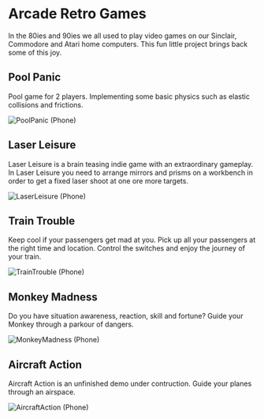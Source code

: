 # Arcade Retro Games
In the 80ies and 90ies we all used to play video games on our Sinclair, Commodore and Atari home computers. This fun little project brings back some of this joy.  

## Pool Panic
Pool game for 2 players. Implementing some basic physics such as elastic collisions and frictions. 

![PoolPanic (Phone)](https://github.com/lahi75/Games/assets/65788236/f0ae99f6-a68f-43cf-b2ab-cd6268ac859e)

## Laser Leisure
Laser Leisure is a brain teasing indie game with an extraordinary gameplay. In Laser Leisure you need to arrange mirrors and prisms on a 
workbench in order to get a fixed laser shoot at one ore more targets.

![LaserLeisure (Phone)](https://github.com/lahi75/Games/assets/65788236/147f35e3-aca4-4bd8-906b-e0153e25ba30)

## Train Trouble
Keep cool if your passengers get mad at you. Pick up all your passengers at the right time and location. 
Control the switches and enjoy the journey of your train.

![TrainTrouble (Phone)](https://github.com/lahi75/Games/assets/65788236/3ae3c7cd-93bd-46fc-a71e-656f9b36328d)

## Monkey Madness
Do you have situation awareness, reaction, skill and fortune? Guide your Monkey through a parkour of dangers.

![MonkeyMadness (Phone)](https://github.com/lahi75/Games/assets/65788236/b1512792-ee56-466d-bff1-afe102351ffe)

## Aircraft Action
Aircraft Action is an unfinished demo under contruction. Guide your planes through an airspace. 

![AircraftAction (Phone)](https://github.com/lahi75/Games/assets/65788236/a852cf74-9b1d-4b62-b03d-a304dc14ca32)

